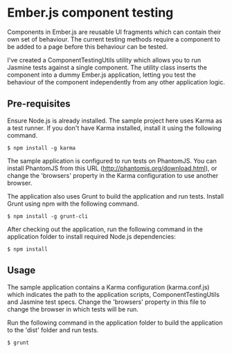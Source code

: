 Ember.js component testing
===========================

Components in Ember.js are reusable UI fragments which can contain their own set of behaviour. The current testing methods require a component to be added to a page before this behaviour can be tested.

I've created a ComponentTestingUtils utility which allows you to run Jasmine tests against a single component. The utility class inserts the component into a dummy Ember.js application, letting you test the behaviour of the component independently from any other application logic.

Pre-requisites
--------------

Ensure Node.js is already installed. The sample project here uses Karma as a test runner. If you don't have Karma installed, install it using the following command.

```
$ npm install -g karma
```

The sample application is configured to run tests on PhantomJS. You can install PhantomJS from this URL (http://phantomjs.org/download.html), or change the 'browsers' property in the Karma configuration to use another browser.

The application also uses Grunt to build the application and run tests. Install Grunt using npm with the following command.

```
$ npm install -g grunt-cli
```

After checking out the application, run the following command in the application folder to install required Node.js dependencies:

```
$ npm install
```

Usage
-----

The sample application contains a Karma configuration (karma.conf.js) which indicates the path to the application scripts, ComponentTestingUtils and Jasmine test specs. Change the 'browsers' property in this file to change the browser in which tests will be run.

Run the following command in the application folder to build the application to the 'dist' folder and run tests.

```
$ grunt
```

